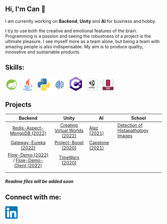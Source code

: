 ## Hi, I'm Can :wave:

I am currently working on <strong>Backend</strong>, <strong>Unity</strong> and <strong>AI</strong> for business and hobby.

I try to use both the creative and emotional features of the brain. Programming is a passion and seeing the robustness of a project is the ultimate pleasure. I see myself more as a team alone, but being a team with amazing people is also indispensable. My aim is to produce quality, innovative and sustainable products.

## Skills:
<p float="left">
  <img src="https://github.com/can-git/can-git/blob/main/images/spring.png" width="40px" alt="Spring" title="Spring">&nbsp;&nbsp;
  <img src="https://github.com/can-git/can-git/blob/main/images/java.png" width="40px" alt="Java" title="Java">&nbsp;&nbsp;
  <img src="https://github.com/can-git/can-git/blob/main/images/python.png" width="40px" alt="Python" title="Python">&nbsp;&nbsp;
  <img src="https://github.com/can-git/can-git/blob/main/images/ai.png" width="40px" alt="AI" title="AI">&nbsp;&nbsp;
  <img src="https://github.com/can-git/can-git/blob/main/images/csharp.png" width="40px" alt="C#" title="C#">&nbsp;&nbsp;
  <img src="https://github.com/can-git/can-git/blob/main/images/unity.png" width="40px" alt="Unity" title="Unity">&nbsp;&nbsp;
  <img src="https://github.com/can-git/can-git/blob/main/images/sqlRed.png" width="40px" alt="SQL" title="SQL">&nbsp;&nbsp;
</p>

## Projects

|                                                             Backend                                                               |                                       Unity                                       | AI                                                     | School                                                                        |
|:---------------------------------------------------------------------------------------------------------------------------------:|:---------------------------------------------------------------------------------:|--------------------------------------------------------|-------------------------------------------------------------------------------|
|                           [Redis-Aspect-MongoDB (2022)](https://github.com/can-git/Redis_Aspect_Mongo)                            | [Creating Virtual Worlds (2022)](https://github.com/can-git/SanalDunyaYaraticisi) |     [Alaz (2021)](https://github.com/can-git/Alaz)     |[Detection of Histapathology Images](https://github.com/can-git/ARI5004Project)|
|                                [Gateway-Eureka (2022)](https://github.com/can-git/Gateway-Eureka)                                 |          [Project-Boost (2020)](https://github.com/can-git/Project-Boost)         | [Capstone (2021)](https://github.com/can-git/Capstone) |                                                                               |
| [Flow-Demo (2022)](https://github.com/can-git/flow-demo) / [Flow-Demo-Client (2022)](https://github.com/can-git/flow-demo-client) |               [TimeWars (2020)](https://github.com/can-git/Time-Wars)             |                                                        |                                                                               |
|                                                                                                                                   |                                                                                   |                                                        |                                                                               |
|                                                                                                                                   |                                                                                   |                                                        |                                                                               |
#### <em>Readme files will be added soon</em>
## Connect with me:
[<img alt="LinkedIn" title="LinkedIn" width="40px" src="https://github.com/can-git/can-git/blob/main/images/linkedInBlue.png" />](https://www.linkedin.com/in/cnylmz/)&nbsp;&nbsp;
